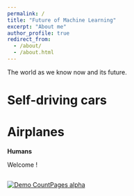 ```yaml
---
permalink: /
title: "Future of Machine Learning"
excerpt: "About me"
author_profile: true
redirect_from: 
  - /about/
  - /about.html
---
```


The world as we know now and its future.

Self-driving cars
======

Airplanes
======

**Humans**

Welcome !

## 

[![Demo CountPages alpha](https://media0.giphy.com/media/kgZfaOsDLCqTlWthCW/giphy.gif)](https://youtu.be/ZbtOGhaG1P8)

